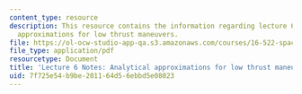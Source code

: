 ```yaml
---
content_type: resource
description: This resource contains the information regarding lecture 6 notes analytical
  approximations for low thrust maneuvers.
file: https://ol-ocw-studio-app-qa.s3.amazonaws.com/courses/16-522-space-propulsion-spring-2015/7f725e54b9be201164d56ebbd5e08023_MIT16_522S15_Lecture6.pdf
file_type: application/pdf
resourcetype: Document
title: 'Lecture 6 Notes: Analytical approximations for low thrust maneuvers'
uid: 7f725e54-b9be-2011-64d5-6ebbd5e08023
---
```

